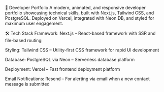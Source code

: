 🚀 Developer Portfolio
A modern, animated, and responsive developer portfolio showcasing technical skills, built with Next.js, Tailwind CSS, and PostgreSQL. Deployed on Vercel, integrated with Neon DB, and styled for maximum user engagement.

🛠️ Tech Stack
Framework: Next.js – React-based framework with SSR and file-based routing

Styling: Tailwind CSS – Utility-first CSS framework for rapid UI development

Database: PostgreSQL via Neon – Serverless database platform

Deployment: Vercel – Fast frontend deployment platform

Email Notifications: Resend – For alerting via email when a new contact message is submitted